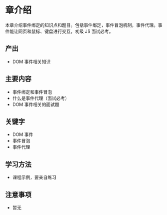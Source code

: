 # 章介绍

本章介绍事件绑定的知识点和题目。包括事件绑定，事件冒泡机制，事件代理。事件能让网页和鼠标、键盘进行交互，初级 JS 面试必考。

## 产出

- DOM 事件相关知识

## 主要内容

- 事件绑定和事件冒泡
- 什么是事件代理（面试必考）
- DOM 事件相关的面试题

## 关键字

- DOM 事件
- 事件冒泡
- 事件代理

## 学习方法

- 课程示例，要亲自练习

## 注意事项

- 暂无
